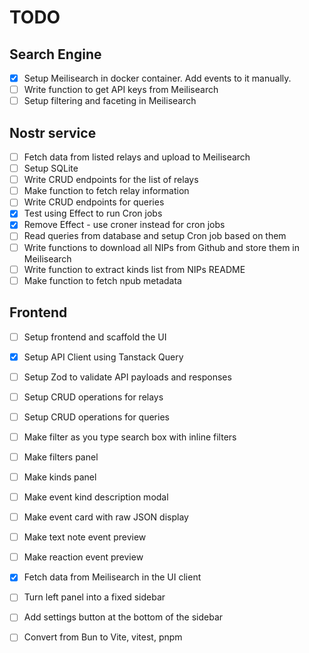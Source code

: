 # TODO

## Search Engine
- [x] Setup Meilisearch in docker container. Add events to it manually.
- [ ] Write function to get API keys from Meilisearch
- [ ] Setup filtering and faceting in Meilisearch

## Nostr service
- [ ] Fetch data from listed relays and upload to Meilisearch
- [ ] Setup SQLite
- [ ] Write CRUD endpoints for the list of relays
- [ ] Make function to fetch relay information
- [ ] Write CRUD endpoints for queries
- [x] Test using Effect to run Cron jobs
- [x] Remove Effect - use croner instead for cron jobs
- [ ] Read queries from database and setup Cron job based on them
- [ ] Write functions to download all NIPs from Github and store them in Meilisearch
- [ ] Write function to extract kinds list from NIPs README
- [ ] Make function to fetch npub metadata

## Frontend
- [ ] Setup frontend and scaffold the UI
- [x] Setup API Client using Tanstack Query 
- [ ] Setup Zod to validate API payloads and responses
- [ ] Setup CRUD operations for relays
- [ ] Setup CRUD operations for queries
- [ ] Make filter as you type search box with inline filters
- [ ] Make filters panel
- [ ] Make kinds panel
- [ ] Make event kind description modal
- [ ] Make event card with raw JSON display
- [ ] Make text note event preview
- [ ] Make reaction event preview
- [x] Fetch data from Meilisearch in the UI client
- [ ] Turn left panel into a fixed sidebar
- [ ] Add settings button at the bottom of the sidebar
- [ ] Convert from Bun to Vite, vitest, pnpm

